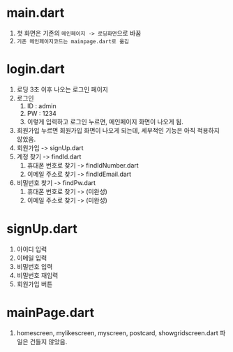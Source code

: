 # main.dart
1. 첫 화면은 기존의 `메인페이지 -> 로딩화면`으로 바꿈
2. `기존 메인페이지코드는 mainpage.dart로 옮김`

# login.dart
1. 로딩 3초 이후 나오는 로그인 페이지
2. 로그인
   1) ID : admin
   2) PW : 1234
   3) 이렇게 입력하고 로그인 누르면, 메인페이지 화면이 나오게 됨.
3. 회원가입 누르면 회원가입 화면이 나오게 되는데, 세부적인 기능은 아직 적용하지 않았음.
4. 회원가입 -> signUp.dart
6. 계정 찾기 -> findId.dart
   1) 휴대폰 번호로 찾기 -> findIdNumber.dart
   2) 이메일 주소로 찾기 -> findIdEmail.dart
8. 비밀번호 찾기 -> findPw.dart
   1) 휴대폰 번호로 찾기 -> (미완성)
   2) 이메일 주소로 찾기 -> (미완성)

# signUp.dart
1. 아이디 입력
2. 이메일 입력
3. 비밀번호 입력
4. 비밀번호 재입력
5. 회원가입 버튼

# mainPage.dart
1. homescreen, mylikescreen, myscreen, postcard, showgridscreen.dart 파일은 건들지 않았음.
